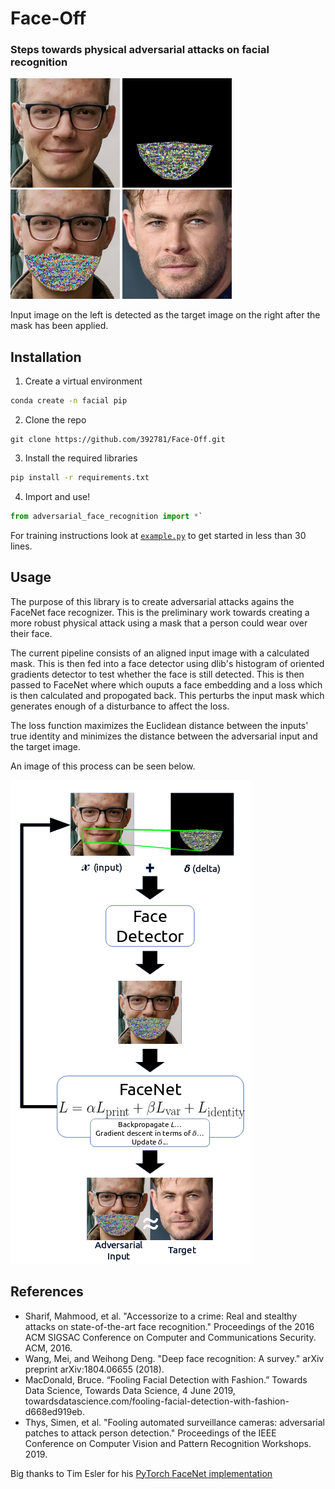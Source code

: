 # Face-Off
### Steps towards physical adversarial attacks on facial recognition

<img src="https://raw.githubusercontent.com/392781/Face-Off/master/results/example/input-face.png?token=AGA77BYF3VKF2GAE2TEGJR25JXOQU" width="175"> <img src="https://raw.githubusercontent.com/392781/Face-Off/master/results/example/delta.png?token=AGA77B2UH6QPPJJVJPV2IEK5JXOTY" width="175"> <img src="https://raw.githubusercontent.com/392781/Face-Off/master/results/example/combined-face.png?token=AGA77B3AA6CH3NHFOVQFUGS5JXOUS" width="175"> <img src="https://raw.githubusercontent.com/392781/Face-Off/master/results/example/target-face.png?token=AGA77B7ZOLHRLBGU5W7IMUC5JXOPC" width="175">

Input image on the left is detected as the target image on the right after the mask has been applied.


## Installation
1. Create a virtual environment

```bash
conda create -n facial pip
```

2. Clone the repo 

```git
git clone https://github.com/392781/Face-Off.git
```

3. Install the required libraries 

```bash
pip install -r requirements.txt
```

4. Import and use!

```python
from adversarial_face_recognition import *`
```

For training instructions look at [`example.py`](https://github.com/392781/Face-Off/blob/master/example.py) to get started in less than 30 lines.

## Usage
The purpose of this library is to create adversarial attacks agains the FaceNet face recognizer.  This is the preliminary work towards creating a more robust physical attack using a mask that a person could wear over their face.

The current pipeline consists of an aligned input image with a calculated mask.  This is then fed into a face detector using dlib's histogram of oriented gradients detector to test whether the face is still detected.  This is then passed to FaceNet where which ouputs a face embedding and a loss which is then calculated and propogated back.  This perturbs the input mask which generates enough of a disturbance to affect the loss.

The loss function maximizes the Euclidean distance between the inputs' true identity and minimizes the distance between the adversarial input and the target image.

An image of this process can be seen below.

<img src="https://raw.githubusercontent.com/392781/Face-Off/master/procedure.png">

## References
* Sharif, Mahmood, et al. "Accessorize to a crime: Real and stealthy attacks on state-of-the-art face recognition." Proceedings of the 2016 ACM SIGSAC Conference on Computer and Communications Security. ACM, 2016.
* Wang, Mei, and Weihong Deng. "Deep face recognition: A survey." arXiv preprint arXiv:1804.06655 (2018).
* MacDonald, Bruce. “Fooling Facial Detection with Fashion.” Towards Data Science, Towards Data Science, 4 June 2019, towardsdatascience.com/fooling-facial-detection-with-fashion-d668ed919eb.
* Thys, Simen, et al. "Fooling automated surveillance cameras: adversarial patches to attack person detection." Proceedings of the IEEE Conference on Computer Vision and Pattern Recognition Workshops. 2019.

Big thanks to Tim Esler for his [PyTorch FaceNet implementation](https://github.com/timesler/facenet-pytorch)
